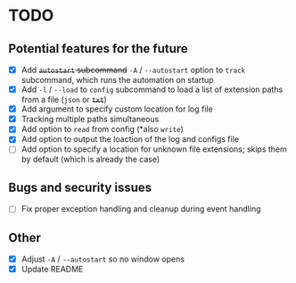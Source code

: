 # TODO

## Potential features for the future

- [x] Add ~~``autostart`` subcommand~~ ``-A`` / ``--autostart`` option to ``track`` subcommand, which runs the automation on startup
- [x] Add ``-l`` / ``--load`` to ``config`` subcommand to load a list of extension paths from a file (``json`` or ~~``txt``~~)
- [x] Add argument to specify custom location for log file
- [x] Tracking multiple paths simultaneous
- [x] Add option to ``read`` from config (*also ``write``)
- [x] Add option to output the loaction of the log and configs file
- [ ] Add option to specify a location for unknown file extensions; skips them by default (which is already the case)

## Bugs and security issues

- [ ] Fix proper exception handling and cleanup during event handling

## Other

- [x] Adjust ``-A`` / ``--autostart`` so no window opens
- [x] Update README
